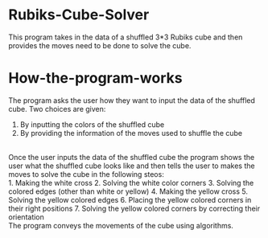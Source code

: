 # Rubiks-Cube-Solver

This program takes in the data of a shuffled 3*3 Rubiks cube and then provides the moves need to be done to solve the cube. 

# How-the-program-works

The program asks the user how they want to input the data of the shuffled cube. Two choices are given:<br>
1. By inputting the colors of the shuffled cube
2. By providing the information of the moves used to shuffle the cube
<br>
Once the user inputs the data of the shuffled cube the program shows the user what the shuffled cube looks like and then tells the user to makes the moves to solve the cube in the following steos: <br>
1. Making the white cross
2. Solving the white color corners
3. Solving the colored edges (other than white or yellow)
4. Making the yellow cross
5. Solving the yellow colored edges
6. Placing the yellow colored corners in their right positions
7. Solving the yellow colored corners by correcting their orientation
<br>
The program conveys the movements of the cube using algorithms. 
